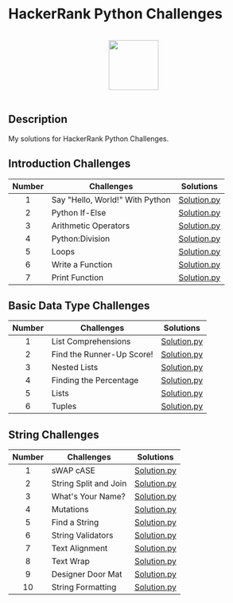 # HackerRank Python Challenges

<p align="center">  
	<br>
	<a href="https://www.hackerrank.com/kursadkalenderb1">
        <img height=100 src="https://hrcdn.net/community-frontend/assets/brand/logo-new-white-green-a5cb16e0ae.svg"> 
    	</a>
	<br>
	<br>
</p>

## Description
My solutions for HackerRank Python Challenges.

## Introduction Challenges

| Number | Challenges | Solutions |
|:------:|------------|:---------:|
| 1 | Say "Hello, World!" With Python| [Solution.py](Challenges/Introduction/Say%20"Hello,%20World!"%20With%20Python.py)
| 2 | Python If-Else| [Solution.py](Challenges/Introduction/Python%20If-Else.py)
| 3 | Arithmetic Operators | [Solution.py](Challenges/Introduction/Arithmetic%20Operators.py)
| 4 | Python:Division | [Solution.py](Challenges/Introduction/Python:Division.py)
| 5 | Loops | [Solution.py](Challenges/Introduction/Loops.py)
| 6 | Write a Function | [Solution.py](Challenges/Introduction/Write%20a%20Function.py)
| 7 | Print Function | [Solution.py](Challenges/Introduction/Print%20Function.py)

## Basic Data Type Challenges

| Number | Challenges | Solutions |
|:------:|------------|:---------:|
| 1 | List Comprehensions| [Solution.py](Challenges/Basic%20Data%20Types/List%20Comprehensions.py)
| 2 | Find the Runner-Up Score!| [Solution.py](Challenges/Basic%20Data%20Types/Find%20the%20Runner-Up%20Score!.py)
| 3 | Nested Lists| [Solution.py](Challenges/Basic%20Data%20Types/Nested%20Lists.py)
| 4 | Finding the Percentage| [Solution.py](Challenges/Basic%20Data%20Types/Finding%20the%20Percentage.py)
| 5 | Lists| [Solution.py](Challenges/Basic%20Data%20Types/Lists.py)
| 6 | Tuples| [Solution.py](Challenges/Basic%20Data%20Types/Tuples.py)

## String Challenges

| Number | Challenges | Solutions |
|:------:|------------|:---------:|
| 1 | sWAP cASE| [Solution.py](Challenges/Strings/sWAP%20cASE.py)
| 2 | String Split and Join| [Solution.py](Challenges/Strings/String%20Split%20and%20Join.py)
| 3 | What's Your Name?| [Solution.py](Challenges/Strings/What's%20Your%20Name.py)
| 4 | Mutations| [Solution.py](Challenges/Strings/Mutations.py)
| 5 | Find a String| [Solution.py](Challenges/Strings/Find%20a%20String.py)
| 6 | String Validators| [Solution.py](Challenges/Strings/String%20Validators.py)
| 7 | Text Alignment| [Solution.py](Challenges/Strings/Text%20Alignment.py)
| 8 | Text Wrap| [Solution.py](Challenges/Strings/Text%20Wrap.py)
| 9 | Designer Door Mat| [Solution.py](Challenges/Strings/Designer%20Door%20Mat.py)
| 10 | String Formatting| [Solution.py](Challenges/Strings/String%20Formatting.py)
